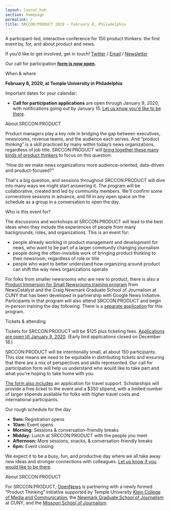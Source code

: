 ```yaml
---
layout: layout_hub
section: homepage
permalink: /
title: SRCCON:PRODUCT 2020 — February 8, Philadelphia
---
```


<div class="page-intro">
    <p class="big-type">A participant-led, interactive conference for 150 product thinkers: the first event by, for, and about product and news.</p>
</div>

<p>If you&rsquo;d like to get involved, get in touch!<span class="contact-options"> <a href="https://twitter.com/srccon">Twitter</a> / <a href="mailto:srccon@opennews.org">Email</a> / <a href="https://bit.ly/ProductThinkers">Newsletter</a></span></p>

Our call for participation **[form is now open](/participation/form).**

<div class="page-divider"><span>When & where</span></div>

**February 8, 2020, at Temple University in Philadelphia**

Important dates for your calendar:

* **Call for participation applications** are open through January 9, 2020, with notifications going out by January 15. [Let us know you'd like to be there](/participation/form).

<div class="page-divider"><span>About SRCCON:PRODUCT</span></div>

Product managers play a key role in bridging the gap between executives, newsrooms, revenue teams, and the audience each serves. And “product thinking” is a skill practiced by many within today’s news organizations, regardless of job title. SRCCON:PRODUCT will [bring together these many kinds of product thinkers](https://opennews.org/blog/announcing-srccon-product) to focus on this question:

<p class="quote">“How do we make news organizations more audience-oriented, data-driven and product-focused?”</p>

That's a big question, and sessions throughout SRCCON:PRODUCT will dive into many ways we might start answering it. The program will be collaborative, created and led by community members. We'll confirm some cornerstone sessions in advance, and fill in any open space on the schedule as a group in a conversation to open the day.

<div class="page-divider"><span>Who is this event for?</span></div>

The discussions and workshops at SRCCON:PRODUCT will lead to the best ideas when they include the experiences of people from many backgrounds, roles, and organizations. This is an event for:

* people already working in product management and development for news, who want to be part of a larger community changing journalism
* people doing the often-invisible work of bringing product thinking to their newsroom, regardless of role or title 
* people who want to better understand how organizing around product can shift the way news organizations operate

For folks from smaller newsrooms who are new to product, there is also a [Product Immersion for Small Newsrooms training program](https://newsinitiative.withgoogle.com/training/product-immersion) from NewsCatalyst and the Craig Newmark Graduate School of Journalism at CUNY that has been developed in partnership with Google News Initiative. Participants in that program will also attend SRCCON:PRODUCT and begin in-person training the day following. There is a [separate application](https://docs.google.com/forms/d/e/1FAIpQLSfFUhfL8a5j42vggGj2nrRCVQn_0ih6DC8TGG-qeExbn6a4lg/viewform) for this program.

<div class="page-divider"><span>Tickets & attending</span></div>

Tickets for SRCCON:PRODUCT will be $125 plus ticketing fees. [Applications are open till January 9, 2020](/participation/form). (Early bird applications closed on December 18.)

SRCCON:PRODUCT will be intentionally small, at about 150 participants. This size means we need to be equitable in distributing tickets and ensuring that there are a mix of perspectives and skills represented. Our call for participation form will help us understand who would like to take part and what you're hoping to take home with you.

[The form also includes](/participation/form) an application for travel support. Scholarships will provide a free ticket to the event and a $350 stipend, with a limited number of larger stipends available for folks with higher travel costs and international participants.

<div class="page-divider"><span>Our rough schedule for the day</span></div>

* **9am:** Registration opens
* **10am:** Event opens
* **Morning:** Sessions & conversation-friendly breaks
* **Midday:** Lunch at SRCCON:PRODUCT with the people you meet
* **Afternoon:** More sessions, snacks, & conversation-friendly breaks
* **6pm:** Event closing

We expect it to be a busy, fun, and productive day where we all take away new ideas and stronger connections with colleagues. [Let us know if you would like to be there](/participation/form).

<div class="page-divider"><span>About SRCCON:PRODUCT</span></div>

For SRCCON:PRODUCT, [OpenNews](https://opennews.org) is partnering with a newly formed “Product Thinking” initiative supported by Temple University [Klein College of Media and Communication](https://klein.temple.edu), the [Newmark Graduate School of Journalism](https://www.journalism.cuny.edu) at CUNY, and the [Missouri School of Journalism](https://journalism.missouri.edu).

